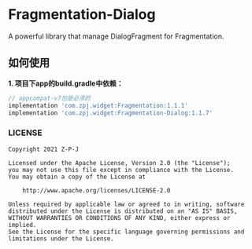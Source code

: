 # Fragmentation-Dialog
A powerful library that manage DialogFragment for Fragmentation.

## 如何使用

**1. 项目下app的build.gradle中依赖：**

````gradle
// appcompat-v7包是必须的
implementation 'com.zpj.widget:Fragmentation:1.1.1'
implementation 'com.zpj.widget:Fragmentation-Dialog:1.1.7'
````

### LICENSE
````
Copyright 2021 Z-P-J

Licensed under the Apache License, Version 2.0 (the "License");
you may not use this file except in compliance with the License.
You may obtain a copy of the License at

    http://www.apache.org/licenses/LICENSE-2.0

Unless required by applicable law or agreed to in writing, software
distributed under the License is distributed on an "AS IS" BASIS,
WITHOUT WARRANTIES OR CONDITIONS OF ANY KIND, either express or implied.
See the License for the specific language governing permissions and
limitations under the License.
````
